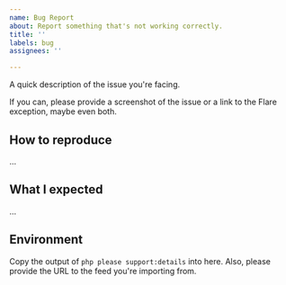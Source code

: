 ```yaml
---
name: Bug Report
about: Report something that's not working correctly.
title: ''
labels: bug
assignees: ''

---
```


<!--
    Please use the provided issue template.
    It's all really helpful information to help fix your issue!
-->

A quick description of the issue you're facing.

If you can, please provide a screenshot of the issue or a link to the Flare exception, maybe even both.

## How to reproduce

...

## What I expected

...

## Environment

Copy the output of `php please support:details` into here. Also, please provide the URL to the feed you're importing from.
